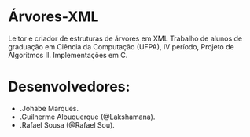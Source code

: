 # Árvores-XML
Leitor e criador de estruturas de árvores em XML
Trabalho de alunos de graduação em Ciência da Computação (UFPA), IV período, Projeto de Algoritmos II.
Implementações em C.

# Desenvolvedores:
  <ul>
    <li>.Johabe Marques.</li>
    <li>.Guilherme Albuquerque (@Lakshamana).</li>
    <li>.Rafael Sousa (@Rafael Sou).</li>
  </ul>
